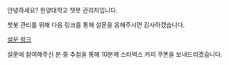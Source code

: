 안녕하세요? 한양대학교 챗봇 관리자입니다.

챗봇 관리를 위해 다음 링크를 통해 설문을 응해주시면 감사하겠습니다.

[설문 링크]()

설문에 참여해주신 분 중 추첨을 통해 10분께 스타벅스 커피 쿠폰을 보내드리겠습니다.